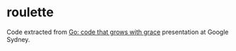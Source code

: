 # roulette

Code extracted from [Go: code that grows with grace](http://talks.golang.org/2012/chat.slide) presentation at Google Sydney.
